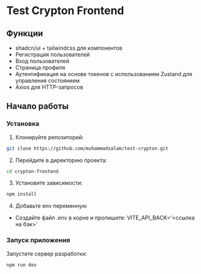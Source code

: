 # Test Crypton Frontend

## Функции

-   shadcn/ui + tailwindcss для компонентов
-   Регистрация пользователей
-   Вход пользователей
-   Страница профиля
-   Аутентификация на основе токенов с использованием Zustand для управления состоянием
-   Axios для HTTP-запросов

## Начало работы

### Установка

1. Клонируйте репозиторий:

```sh
git clone https://github.com/muhammadsalam/test-crypton.git
```

2. Перейдите в директорию проекта:

```sh
cd crypton-frontend
```

3. Установите зависимости:

```sh
npm install
```

4. Добавьте env переменную

-   Создайте файл .env в корне и пропишите:
    VITE_API_BACK='<ссылка на бэк>'

### Запуск приложения

Запустите сервер разработки:

```sh
npm run dev
```

